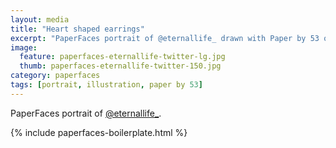 ```yaml
---
layout: media
title: "Heart shaped earrings"
excerpt: "PaperFaces portrait of @eternallife_ drawn with Paper by 53 on an iPad."
image: 
  feature: paperfaces-eternallife-twitter-lg.jpg
  thumb: paperfaces-eternallife-twitter-150.jpg
category: paperfaces
tags: [portrait, illustration, paper by 53]
---
```


PaperFaces portrait of [@eternallife_](http://twitter.com/eternallife_).

{% include paperfaces-boilerplate.html %}